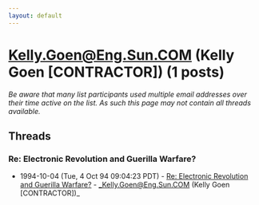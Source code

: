 ```yaml
---
layout: default
---
```


# Kelly.Goen@Eng.Sun.COM (Kelly Goen [CONTRACTOR]) (1 posts)

_Be aware that many list participants used multiple email addresses over their time active on the list. As such this page may not contain all threads available._

## Threads

### Re: Electronic Revolution and Guerilla Warfare?
+ 1994-10-04 (Tue, 4 Oct 94 09:04:23 PDT) - [Re: Electronic Revolution and Guerilla Warfare?](/archive/1994/10/17bb5c5e8276827512f44b1d04ebb4266b5bf30013ccbf13e47dd4b7a2a2c1b3) - _Kelly.Goen@Eng.Sun.COM (Kelly Goen [CONTRACTOR])_

